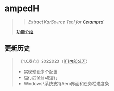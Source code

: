 # ampedH
>>*Extract KarSource Tool for [Getamped](http://bfo.sdo.com/)*
>
>[功能介绍](README.md)
## 更新历史
>　【1.0发布】2022928（[[F]内部公开](http://t.fenchuan8.com/HmDWZZb)）
>* 实现预设多个配置
>* 运行后全自动运行
>* Windows7系统支持Aero界面和任务栏进度条
